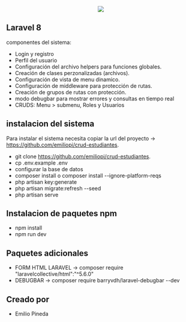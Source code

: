 <p align="center"><img src="https://laravel.com/assets/img/components/logo-laravel.svg"></p>


## Laravel 8

componentes del sistema:

- Login y registro
- Perfil del usuario
- Configuración del archivo helpers para funciones globales.
- Creación de clases perzonalizadas (archivos).
- Configuración de vista de menu dinamico.
- Configuración de middleware para protección de rutas.
- Creación de grupos de rutas con protección.
- modo debugbar para mostrar errores y consultas en tiempo real
- CRUDS: Menu > submenu, Roles y Usuarios

## instalacion del sistema

Para instalar el sistema necesita copiar la url del proyecto -> https://github.com/emiliopi/crud-estudiantes.

- git clone https://github.com/emiliopi/crud-estudiantes.
- cp .env.example .env
- configurar la base de datos
- composer install o composer install --ignore-platform-reqs
- php artisan key:generate
- php artisan migrate:refresh --seed
- php artisan serve

## Instalacion de paquetes npm
- npm install
- npm run dev

## Paquetes adicionales 

- FORM HTML LARAVEL -> composer require "laravelcollective/html":"^5.6.0"
- DEBUGBAR -> composer require barryvdh/laravel-debugbar --dev

## Creado por

- Emilio Pineda
